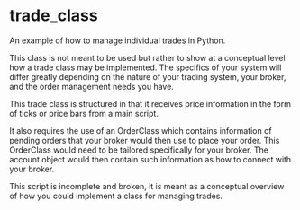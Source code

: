 # trade_class
An example of how to manage individual trades in Python.


This class is not meant to be used but rather to show at a conceptual level how a trade class may
be implemented.  The specifics of your system will differ greatly depending on the nature
of your trading system, your broker, and the order management needs you have.

This trade class is structured in that it receives price information in the form of
ticks or price bars from a main script.

It also requires the use of an OrderClass which contains information of pending orders
that your broker would then use to place your order.  This OrderClass would need to be tailored
specifically for your broker.  The account object would then contain such information as how
to connect with your broker.

This script is incomplete and broken, it is meant as a conceptual overview of how you could
implement a class for managing trades.
